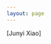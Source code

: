 ```yaml
---
layout: page
---
```


[Junyi Xiao] 





[Junyi Xiao 肖俊义]: https://jun-yi-xiao.github.io

[Chuanna Zhang 张钏楠]: https://www.edwardzcn98yx.com